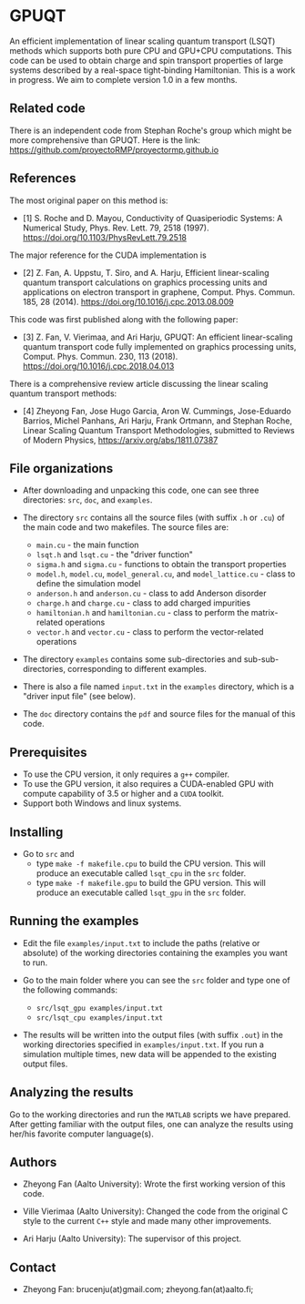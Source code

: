 # GPUQT

An efficient implementation of linear scaling quantum transport (LSQT) methods which supports both pure CPU and GPU+CPU computations. This code can be used to obtain charge and spin transport properties of large systems described by a real-space tight-binding Hamiltonian. This is a work in progress. We aim to complete version 1.0 in a few months.

## Related code
There is an independent code from Stephan Roche's group which might be more comprehensive than GPUQT. Here is the link:
https://github.com/proyectoRMP/proyectormp.github.io

## References

The most original paper on this method is:
* [1] S. Roche and D. Mayou, Conductivity of Quasiperiodic Systems: A Numerical Study, Phys. Rev. Lett. 79, 2518 (1997). https://doi.org/10.1103/PhysRevLett.79.2518 

The major reference for the CUDA implementation is 
* [2] Z. Fan, A. Uppstu, T. Siro, and A. Harju, Efficient linear-scaling quantum transport calculations on graphics processing units and applications on electron transport in graphene, Comput. Phys. Commun. 185, 28 (2014). https://doi.org/10.1016/j.cpc.2013.08.009

This code was first published along with the following paper:
* [3] Z. Fan, V. Vierimaa, and Ari Harju, GPUQT: An efficient linear-scaling quantum transport code fully implemented on graphics processing units, Comput. Phys. Commun. 230, 113 (2018). https://doi.org/10.1016/j.cpc.2018.04.013

There is a comprehensive review article discussing the linear scaling quantum transport methods:
* [4] Zheyong Fan, Jose Hugo Garcia, Aron W. Cummings, Jose-Eduardo Barrios, Michel Panhans, Ari Harju, Frank Ortmann, and Stephan Roche, Linear Scaling Quantum Transport Methodologies, submitted to Reviews of Modern Physics, https://arxiv.org/abs/1811.07387

## File organizations

* After downloading and unpacking this code, one can see three directories: `src`, `doc`, and `examples`. 

* The directory `src` contains all the source files (with suffix `.h` or `.cu`) of the main code and two makefiles. The source files are:
    * `main.cu` - the main function
    * `lsqt.h` and `lsqt.cu` - the "driver function"
    * `sigma.h` and `sigma.cu` - functions to obtain the transport properties
    * `model.h`, `model.cu`, `model_general.cu`, and `model_lattice.cu` - class to define the simulation model
    * `anderson.h` and `anderson.cu` - class to add Anderson disorder
    * `charge.h` and `charge.cu` - class to add charged impurities
    * `hamiltonian.h` and `hamiltonian.cu` - class to perform the matrix-related operations
    * `vector.h` and `vector.cu` - class to perform the vector-related operations
    
* The directory `examples` contains some sub-directories and sub-sub-directories, corresponding to different examples.

* There is also a file named `input.txt` in the `examples` directory, which is a "driver input file" (see below).

* The `doc` directory contains the `pdf` and source files for the manual of this code.

## Prerequisites

* To use the CPU version, it only requires a `g++` compiler.
* To use the GPU version, it also requires a CUDA-enabled GPU with compute capability of 3.5 or higher and a `CUDA` toolkit.
* Support both Windows and linux systems.

## Installing

* Go to `src` and 
    * type `make -f makefile.cpu` to build the CPU version. This will produce an executable called `lsqt_cpu` in the `src` folder.
    * type `make -f makefile.gpu` to build the GPU version. This will produce an executable called `lsqt_gpu` in the `src` folder.

## Running the examples

* Edit the file `examples/input.txt` to include the paths (relative or absolute) of the working directories containing the examples you want to run.

* Go to the main folder where you can see the `src` folder and type one of the following commands:
    * `src/lsqt_gpu examples/input.txt`
    * `src/lsqt_cpu examples/input.txt`
    
* The results will be written into the output files (with suffix `.out`) in the working directories specified in `examples/input.txt`. If you run a simulation multiple times, new data will be appended to the existing output files.

## Analyzing the results

Go to the working directories and run the `MATLAB` scripts we have prepared. After getting familiar with the output files, one can analyze the results using her/his favorite computer language(s). 


## Authors

* Zheyong Fan (Aalto University): Wrote the first working version of this code.

* Ville Vierimaa (Aalto University): Changed the code from the original C style to the current `C++` style and made many other improvements.

* Ari Harju (Aalto University): The supervisor of this project.

## Contact

* Zheyong Fan: brucenju(at)gmail.com; zheyong.fan(at)aalto.fi;


